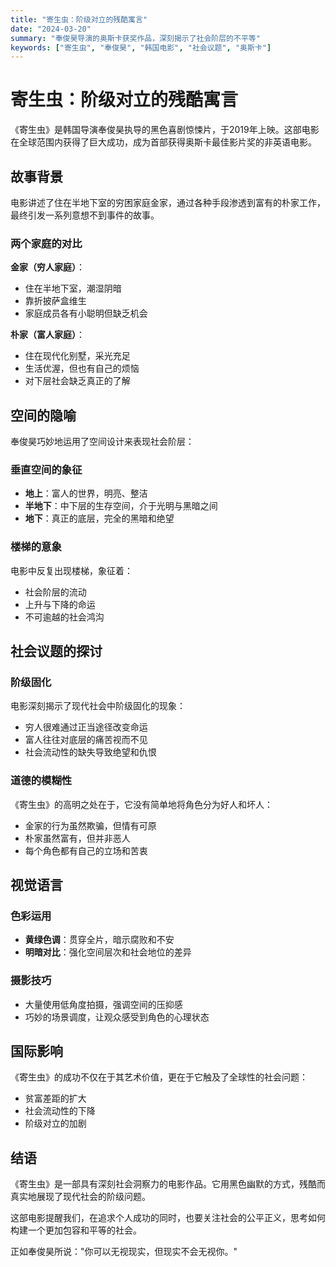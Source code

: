 ```yaml
---
title: "寄生虫：阶级对立的残酷寓言"
date: "2024-03-20"
summary: "奉俊昊导演的奥斯卡获奖作品，深刻揭示了社会阶层的不平等"
keywords: ["寄生虫", "奉俊昊", "韩国电影", "社会议题", "奥斯卡"]
---
```


# 寄生虫：阶级对立的残酷寓言

《寄生虫》是韩国导演奉俊昊执导的黑色喜剧惊悚片，于2019年上映。这部电影在全球范围内获得了巨大成功，成为首部获得奥斯卡最佳影片奖的非英语电影。

## 故事背景

电影讲述了住在半地下室的穷困家庭金家，通过各种手段渗透到富有的朴家工作，最终引发一系列意想不到事件的故事。

### 两个家庭的对比

**金家（穷人家庭）**：
- 住在半地下室，潮湿阴暗
- 靠折披萨盒维生
- 家庭成员各有小聪明但缺乏机会

**朴家（富人家庭）**：
- 住在现代化别墅，采光充足
- 生活优渥，但也有自己的烦恼
- 对下层社会缺乏真正的了解

## 空间的隐喻

奉俊昊巧妙地运用了空间设计来表现社会阶层：

### 垂直空间的象征
- **地上**：富人的世界，明亮、整洁
- **半地下**：中下层的生存空间，介于光明与黑暗之间
- **地下**：真正的底层，完全的黑暗和绝望

### 楼梯的意象
电影中反复出现楼梯，象征着：
- 社会阶层的流动
- 上升与下降的命运
- 不可逾越的社会鸿沟

## 社会议题的探讨

### 阶级固化
电影深刻揭示了现代社会中阶级固化的现象：
- 穷人很难通过正当途径改变命运
- 富人往往对底层的痛苦视而不见
- 社会流动性的缺失导致绝望和仇恨

### 道德的模糊性
《寄生虫》的高明之处在于，它没有简单地将角色分为好人和坏人：
- 金家的行为虽然欺骗，但情有可原
- 朴家虽然富有，但并非恶人
- 每个角色都有自己的立场和苦衷

## 视觉语言

### 色彩运用
- **黄绿色调**：贯穿全片，暗示腐败和不安
- **明暗对比**：强化空间层次和社会地位的差异

### 摄影技巧
- 大量使用低角度拍摄，强调空间的压抑感
- 巧妙的场景调度，让观众感受到角色的心理状态

## 国际影响

《寄生虫》的成功不仅在于其艺术价值，更在于它触及了全球性的社会问题：
- 贫富差距的扩大
- 社会流动性的下降
- 阶级对立的加剧

## 结语

《寄生虫》是一部具有深刻社会洞察力的电影作品。它用黑色幽默的方式，残酷而真实地展现了现代社会的阶级问题。

这部电影提醒我们，在追求个人成功的同时，也要关注社会的公平正义，思考如何构建一个更加包容和平等的社会。

正如奉俊昊所说："你可以无视现实，但现实不会无视你。"